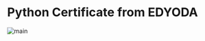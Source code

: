 # Python Certificate from EDYODA
<img align="center" alt="main" src="https://github.com/Vijay-konakeri/Python-at-Edyoda/blob/main/Python_Certification.png">
